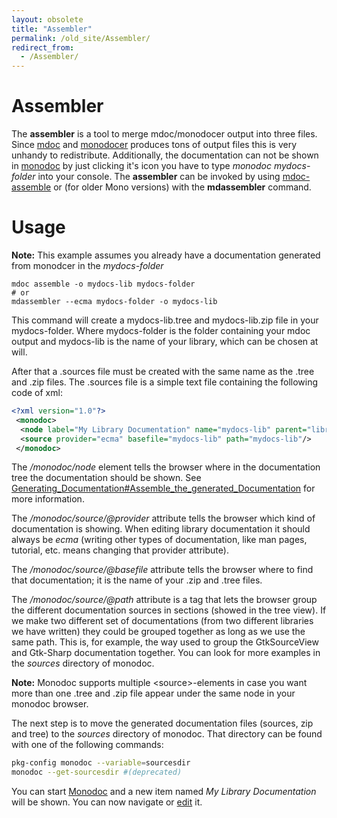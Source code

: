 ```yaml
---
layout: obsolete
title: "Assembler"
permalink: /old_site/Assembler/
redirect_from:
  - /Assembler/
---
```


Assembler
=========

The **assembler** is a tool to merge mdoc/monodocer output into three files. Since [mdoc]({{site.github.url}}/old_site/Mdoc "Mdoc") and [monodocer]({{site.github.url}}/old_site/Monodocer "Monodocer") produces tons of output files this is very unhandy to redistribute. Additionally, the documentation can not be shown in [monodoc]({{site.github.url}}/old_site/Monodoc "Monodoc") by just clicking it's icon you have to type *monodoc mydocs-folder* into your console. The **assembler** can be invoked by using [mdoc-assemble](http://www.go-mono.org/docs/index.aspx?link=man:mdoc-assemble(1)) or (for older Mono versions) with the **mdassembler** command.

Usage
=====

**Note:** This example assumes you already have a documentation generated from monodcer in the *mydocs-folder*

    mdoc assemble -o mydocs-lib mydocs-folder
    # or
    mdassembler --ecma mydocs-folder -o mydocs-lib

This command will create a mydocs-lib.tree and mydocs-lib.zip file in your mydocs-folder. Where mydocs-folder is the folder containing your mdoc output and mydocs-lib is the name of your library, which can be chosen at will.

After that a .sources file must be created with the same name as the .tree and .zip files. The .sources file is a simple text file containing the following code of xml:

``` xml
<?xml version="1.0"?>
 <monodoc>
  <node label="My Library Documentation" name="mydocs-lib" parent="libraries"/>
  <source provider="ecma" basefile="mydocs-lib" path="mydocs-lib"/>
 </monodoc>
```

The */monodoc/node* element tells the browser where in the documentation tree the documentation should be shown. See [Generating\_Documentation\#Assemble\_the\_generated\_Documentation]({{site.github.url}}/old_site/Generating_Documentation#assemble-the-generated-documentation "Generating Documentation") for more information.

The */monodoc/source/@provider* attribute tells the browser which kind of documentation is showing. When editing library documentation it should always be *ecma* (writing other types of documentation, like man pages, tutorial, etc. means changing that provider attribute).

The */monodoc/source/@basefile* attribute tells the browser where to find that documentation; it is the name of your .zip and .tree files.

The */monodoc/source/@path* attribute is a tag that lets the browser group the different documentation sources in sections (showed in the tree view). If we make two different set of documentations (from two different libraries we have written) they could be grouped together as long as we use the same path. This is, for example, the way used to group the GtkSourceView and Gtk-Sharp documentation together. You can look for more examples in the *sources* directory of monodoc.

**Note:** Monodoc supports multiple \<source\>-elements in case you want more than one .tree and .zip file appear under the same node in your monodoc browser.

The next step is to move the generated documentation files (sources, zip and tree) to the *sources* directory of monodoc. That directory can be found with one of the following commands:

``` bash
pkg-config monodoc --variable=sourcesdir
monodoc --get-sourcesdir #(deprecated)
```

You can start [Monodoc]({{site.github.url}}/old_site/Monodoc "Monodoc") and a new item named *My Library Documentation* will be shown. You can now navigate or [edit]({{site.github.url}}/old_site/Generating_Documentation#edit-and-write-documentation "Generating Documentation") it.

